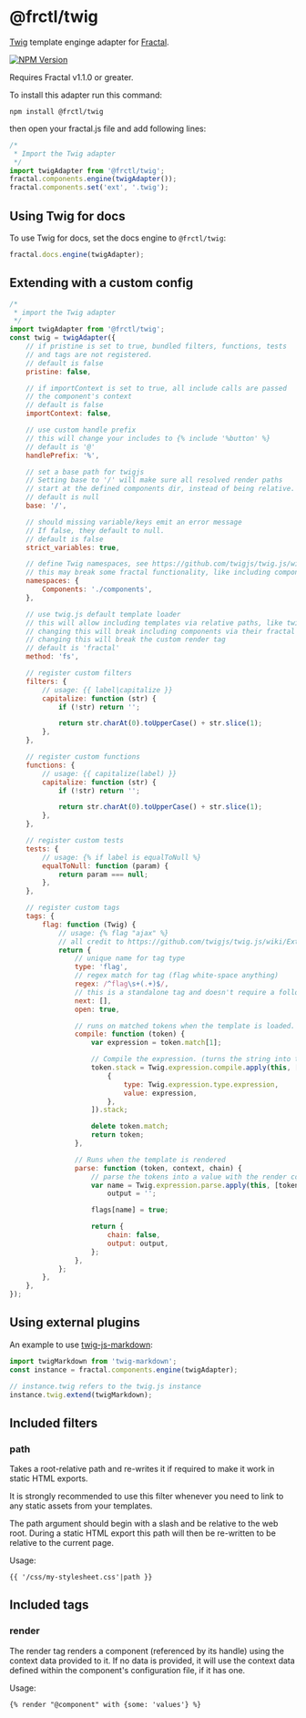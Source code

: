# @frctl/twig

[Twig](https://github.com/twigjs/twig.js) template enginge adapter for [Fractal](http://github.com/frctl/fractal).

[![NPM Version](https://img.shields.io/npm/v/@frctl/twig)](https://www.npmjs.com/package/@frctl/twig)

Requires Fractal v1.1.0 or greater.

To install this adapter run this command:

`npm install @frctl/twig`

then open your fractal.js file and add following lines:

```js
/*
 * Import the Twig adapter
 */
import twigAdapter from '@frctl/twig';
fractal.components.engine(twigAdapter());
fractal.components.set('ext', '.twig');
```

## Using Twig for docs

To use Twig for docs, set the docs engine to `@frctl/twig`:

```js
fractal.docs.engine(twigAdapter);
```

## Extending with a custom config

```js
/*
 * import the Twig adapter
 */
import twigAdapter from '@frctl/twig';
const twig = twigAdapter({
    // if pristine is set to true, bundled filters, functions, tests
    // and tags are not registered.
    // default is false
    pristine: false,

    // if importContext is set to true, all include calls are passed
    // the component's context
    // default is false
    importContext: false,

    // use custom handle prefix
    // this will change your includes to {% include '%button' %}
    // default is '@'
    handlePrefix: '%',

    // set a base path for twigjs
    // Setting base to '/' will make sure all resolved render paths
    // start at the defined components dir, instead of being relative.
    // default is null
    base: '/',

    // should missing variable/keys emit an error message
    // If false, they default to null.
    // default is false
    strict_variables: true,

    // define Twig namespaces, see https://github.com/twigjs/twig.js/wiki#namespaces
    // this may break some fractal functionality, like including components via their handles and the render tag
    namespaces: {
        Components: './components',
    },

    // use twig.js default template loader
    // this will allow including templates via relative paths, like twig.js or PHP Twig does by default
    // changing this will break including components via their fractal handles
    // changing this will break the custom render tag
    // default is 'fractal'
    method: 'fs',

    // register custom filters
    filters: {
        // usage: {{ label|capitalize }}
        capitalize: function (str) {
            if (!str) return '';

            return str.charAt(0).toUpperCase() + str.slice(1);
        },
    },

    // register custom functions
    functions: {
        // usage: {{ capitalize(label) }}
        capitalize: function (str) {
            if (!str) return '';

            return str.charAt(0).toUpperCase() + str.slice(1);
        },
    },

    // register custom tests
    tests: {
        // usage: {% if label is equalToNull %}
        equalToNull: function (param) {
            return param === null;
        },
    },

    // register custom tags
    tags: {
        flag: function (Twig) {
            // usage: {% flag "ajax" %}
            // all credit to https://github.com/twigjs/twig.js/wiki/Extending-twig.js-With-Custom-Tags
            return {
                // unique name for tag type
                type: 'flag',
                // regex match for tag (flag white-space anything)
                regex: /^flag\s+(.+)$/,
                // this is a standalone tag and doesn't require a following tag
                next: [],
                open: true,

                // runs on matched tokens when the template is loaded. (once per template)
                compile: function (token) {
                    var expression = token.match[1];

                    // Compile the expression. (turns the string into tokens)
                    token.stack = Twig.expression.compile.apply(this, [
                        {
                            type: Twig.expression.type.expression,
                            value: expression,
                        },
                    ]).stack;

                    delete token.match;
                    return token;
                },

                // Runs when the template is rendered
                parse: function (token, context, chain) {
                    // parse the tokens into a value with the render context
                    var name = Twig.expression.parse.apply(this, [token.stack, context]),
                        output = '';

                    flags[name] = true;

                    return {
                        chain: false,
                        output: output,
                    };
                },
            };
        },
    },
});
```

## Using external plugins

An example to use [twig-js-markdown](https://github.com/ianbytchek/twig-js-markdown):

```js
import twigMarkdown from 'twig-markdown';
const instance = fractal.components.engine(twigAdapter);

// instance.twig refers to the twig.js instance
instance.twig.extend(twigMarkdown);
```

## Included filters

### path

Takes a root-relative path and re-writes it if required to make it work in static HTML exports.

It is strongly recommended to use this filter whenever you need to link to any static assets from your templates.

The path argument should begin with a slash and be relative to the web root. During a static HTML export this path will then be re-written to be relative to the current page.

Usage:

```twig
{{ '/css/my-stylesheet.css'|path }}
```

## Included tags

### render

The render tag renders a component (referenced by its handle) using the context data provided to it. If no data is provided, it will use the context data defined within the component's configuration file, if it has one.

Usage:

```twig
{% render "@component" with {some: 'values'} %}
```
